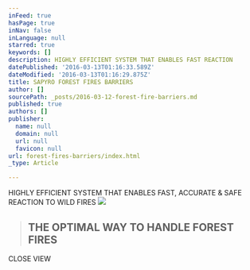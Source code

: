 ```yaml
---
inFeed: true
hasPage: true
inNav: false
inLanguage: null
starred: true
keywords: []
description: HIGHLY EFFICIENT SYSTEM THAT ENABLES FAST REACTION
datePublished: '2016-03-13T01:16:33.589Z'
dateModified: '2016-03-13T01:16:29.875Z'
title: SAPYRO FOREST FIRES BARRIERS
author: []
sourcePath: _posts/2016-03-12-forest-fire-barriers.md
published: true
authors: []
publisher:
  name: null
  domain: null
  url: null
  favicon: null
url: forest-fires-barriers/index.html
_type: Article

---
```

HIGHLY EFFICIENT SYSTEM THAT ENABLES FAST, ACCURATE & SAFE REACTION TO WILD FIRES
![](https://the-grid-user-content.s3-us-west-2.amazonaws.com/26aa37c8-e514-4576-a0ad-1aa6421b2495.jpg)

> ## THE OPTIMAL WAY TO HANDLE FOREST FIRES

CLOSE VIEW